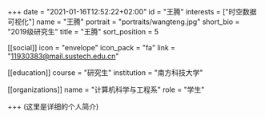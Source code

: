 +++
date = "2021-01-16T12:52:22+02:00"
id = "王腾"
interests = ["时空数据可视化"]
name = "王腾"
portrait = "portraits/wangteng.jpg"
short_bio = "2019级研究生"
title = "王腾"
sort_position = 5

[[social]]
    icon = "envelope"
    icon_pack = "fa"
    link = "11930383@mail.sustech.edu.cn"


[[education]]
    course = "研究生"
    institution = "南方科技大学"

[[organizations]]
    name = "计算机科学与工程系"
    role = "学生"

+++
(这里是详细的个人简介)
